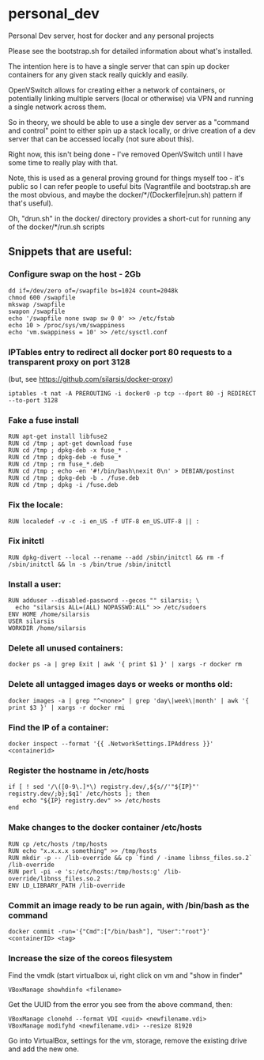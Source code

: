 personal_dev
============

Personal Dev server, host for docker and any personal projects

Please see the bootstrap.sh for detailed information about what's installed.

The intention here is to have a single server that can spin up
docker containers for any given stack really quickly and easily.

OpenVSwitch allows for creating either a network of containers, or
potentially linking multiple servers (local or otherwise) via VPN
and running a single network across them.

So in theory, we should be able to use a single dev server as a
"command and control" point to either spin up a stack locally, or
drive creation of a dev server that can be accessed locally (not sure
about this).

Right now, this isn't being done - I've removed OpenVSwitch until I
have some time to really play with that.

Note, this is used as a general proving ground for things myself too -
it's public so I can refer people to useful bits
(Vagrantfile and bootstrap.sh are the most obvious, and maybe the
docker/*/(Dockerfile|run.sh) pattern if that's useful).

Oh, "drun.sh" in the docker/ directory provides a short-cut for running
any of the docker/*/run.sh scripts

## Snippets that are useful:

### Configure swap on the host - 2Gb
```
dd if=/dev/zero of=/swapfile bs=1024 count=2048k
chmod 600 /swapfile
mkswap /swapfile
swapon /swapfile
echo '/swapfile none swap sw 0 0' >> /etc/fstab
echo 10 > /proc/sys/vm/swappiness
echo 'vm.swappiness = 10' >> /etc/sysctl.conf
```

### IPTables entry to redirect all docker port 80 requests to a transparent proxy on port 3128
(but, see https://github.com/silarsis/docker-proxy)
```
iptables -t nat -A PREROUTING -i docker0 -p tcp --dport 80 -j REDIRECT --to-port 3128
```

### Fake a fuse install
```
RUN apt-get install libfuse2
RUN cd /tmp ; apt-get download fuse
RUN cd /tmp ; dpkg-deb -x fuse_* .
RUN cd /tmp ; dpkg-deb -e fuse_*
RUN cd /tmp ; rm fuse_*.deb
RUN cd /tmp ; echo -en '#!/bin/bash\nexit 0\n' > DEBIAN/postinst
RUN cd /tmp ; dpkg-deb -b . /fuse.deb
RUN cd /tmp ; dpkg -i /fuse.deb
```

### Fix the locale:
```
RUN localedef -v -c -i en_US -f UTF-8 en_US.UTF-8 || :
```

### Fix initctl
```
RUN dpkg-divert --local --rename --add /sbin/initctl && rm -f /sbin/initctl && ln -s /bin/true /sbin/initctl
```

### Install a user:
```
RUN adduser --disabled-password --gecos "" silarsis; \
  echo "silarsis ALL=(ALL) NOPASSWD:ALL" >> /etc/sudoers
ENV HOME /home/silarsis
USER silarsis
WORKDIR /home/silarsis
```

### Delete all unused containers:
```
docker ps -a | grep Exit | awk '{ print $1 }' | xargs -r docker rm
```

### Delete all untagged images days or weeks or months old:
```
docker images -a | grep "^<none>" | grep 'day\|week\|month' | awk '{ print $3 }' | xargs -r docker rmi
```

### Find the IP of a container:
```
docker inspect --format '{{ .NetworkSettings.IPAddress }}' <containerid>
```

### Register the hostname in /etc/hosts
```
if [ ! sed '/\([0-9\.]*\) registry.dev/,${s//'"${IP}"' registry.dev/;b};$q1' /etc/hosts ]; then
	echo "${IP} registry.dev" >> /etc/hosts
end
```

### Make changes to the docker container /etc/hosts
```
RUN cp /etc/hosts /tmp/hosts
RUN echo "x.x.x.x something" >> /tmp/hosts
RUN mkdir -p -- /lib-override && cp `find / -iname libnss_files.so.2` /lib-override
RUN perl -pi -e 's:/etc/hosts:/tmp/hosts:g' /lib-override/libnss_files.so.2
ENV LD_LIBRARY_PATH /lib-override
```

### Commit an image ready to be run again, with /bin/bash as the command
```
docker commit -run='{"Cmd":["/bin/bash"], "User":"root"}' <containerID> <tag>
```

### Increase the size of the coreos filesystem

Find the vmdk (start virtualbox ui, right click on vm and "show in finder"
```
VBoxManage showhdinfo <filename>
```
Get the UUID from the error you see from the above command, then:
```
VBoxManage clonehd --format VDI <uuid> <newfilename.vdi>
VBoxManage modifyhd <newfilename.vdi> --resize 81920
```

Go into VirtualBox, settings for the vm, storage, remove the existing drive and add the new one.
